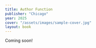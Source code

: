 ```yaml
---
title: Author Function
publisher: "Chicago"
year: 2025
cover: "/assets/images/sample-cover.jpg"
layout: book
---
```


Coming soon!
